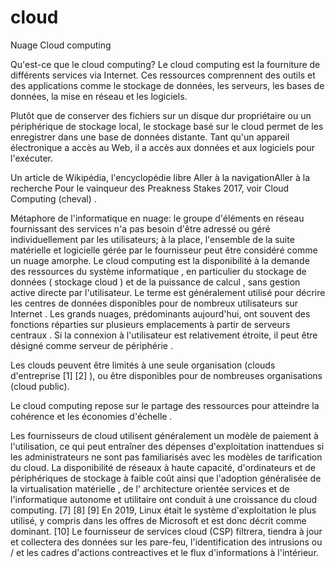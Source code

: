 # cloud
Nuage
Cloud computing

Qu'est-ce que le cloud computing?
Le cloud computing est la fourniture de différents services via Internet. Ces ressources comprennent des outils et des applications comme le stockage de données, les serveurs, les bases de données, la mise en réseau et les logiciels.



Plutôt que de conserver des fichiers sur un disque dur propriétaire ou un périphérique de stockage local, le stockage basé sur le cloud  permet de les enregistrer dans une base de données distante. Tant qu'un appareil électronique a accès au Web, il a accès aux données et aux logiciels pour l'exécuter.


Un article de Wikipédia, l'encyclopédie libre
Aller à la navigationAller à la recherche
Pour le vainqueur des Preakness Stakes 2017, voir Cloud Computing (cheval) .

Métaphore de l'informatique en nuage: le groupe d'éléments en réseau fournissant des services n'a pas besoin d'être adressé ou géré individuellement par les utilisateurs; à la place, l'ensemble de la suite matérielle et logicielle gérée par le fournisseur peut être considéré comme un nuage amorphe.
Le cloud computing est la disponibilité à la demande des ressources du système informatique , en particulier du stockage de données ( stockage cloud ) et de la puissance de calcul , sans gestion active directe par l'utilisateur. Le terme est généralement utilisé pour décrire les centres de données disponibles pour de nombreux utilisateurs sur Internet . Les grands nuages, prédominants aujourd'hui, ont souvent des fonctions réparties sur plusieurs emplacements à partir de serveurs centraux . Si la connexion à l'utilisateur est relativement étroite, il peut être désigné comme serveur de périphérie .

Les clouds peuvent être limités à une seule organisation (clouds d'entreprise [1] [2] ), ou être disponibles pour de nombreuses organisations (cloud public).

Le cloud computing repose sur le partage des ressources pour atteindre la cohérence et les économies d'échelle .

Les fournisseurs de cloud utilisent généralement un modèle de paiement à l'utilisation, ce qui peut entraîner des dépenses d'exploitation inattendues si les administrateurs ne sont pas familiarisés avec les modèles de tarification du cloud. La disponibilité de réseaux à haute capacité, d'ordinateurs et de périphériques de stockage à faible coût ainsi que l'adoption généralisée de la virtualisation matérielle , de l' architecture orientée services et de l'informatique autonome et utilitaire ont conduit à une croissance du cloud computing. [7] [8] [9] En 2019, Linux était le système d'exploitation le plus utilisé, y compris dans les offres de Microsoft et est donc décrit comme dominant. [10] Le fournisseur de services cloud (CSP) filtrera, tiendra à jour et collectera des données sur les pare-feu, l'identification des intrusions ou / et les cadres d'actions contreactives et le flux d'informations à l'intérieur.
